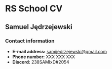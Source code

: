 # RS School CV

## Samuel Jędrzejewski

### Contact information

* **E-mail address:** samijedrzejewski@gmail.com
* **Phone number:** XXX XXX XXX
* **Discord:** 238SAMIxD#2054
